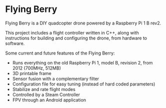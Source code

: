 # Flying Berry
Flying Berry is a DIY quadcopter drone powered by a Raspberry Pi 1 B rev2.

This project includes a flight controller written in C++, along with
instructions for building and configuring the drone, from hardware to software.

Some current and future features of the Flying Berry:
- Runs everything on the old Raspberry Pi 1, model B, revision 2, from 2012 (700MHz, 512MB)
- 3D printable frame
- Sensor fusion with a complementary filter
- Configuration file for easy tuning (instead of hard coded parameters)
- Stabilize and rate flight modes
- Controlled by a Steam Controller
- FPV through an Android application

